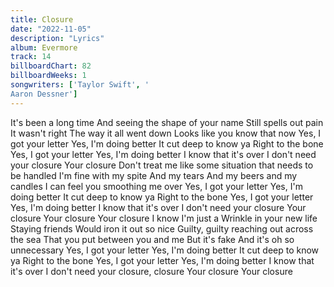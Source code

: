 ```yaml
---
title: Closure
date: "2022-11-05"
description: "Lyrics"
album: Evermore
track: 14
billboardChart: 82
billboardWeeks: 1
songwriters: ['Taylor Swift', '
Aaron Dessner']
---
```


It's been a long time
And seeing the shape of your name
Still spells out pain
It wasn't right
The way it all went down
Looks like you know that now
Yes, I got your letter
Yes, I'm doing better
It cut deep to know ya
Right to the bone
Yes, I got your letter
Yes, I'm doing better
I know that it's over
I don't need your closure
Your closure
Don't treat me like some situation that needs to be handled
I'm fine with my spite
And my tears
And my beers and my candles
I can feel you smoothing me over
Yes, I got your letter
Yes, I'm doing better
It cut deep to know ya
Right to the bone
Yes, I got your letter
Yes, I'm doing better
I know that it's over
I don't need your closure
Your closure
Your closure
Your closure
I know I'm just a
Wrinkle in your new life
Staying friends
Would iron it out so nice
Guilty, guilty reaching out across the sea
That you put between you and me
But it's fake
And it's oh so unnecessary
Yes, I got your letter
Yes, I'm doing better
It cut deep to know ya
Right to the bone
Yes, I got your letter
Yes, I'm doing better
I know that it's over
I don't need your closure, closure
Your closure
Your closure
